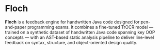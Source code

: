 # Floch

**Floch** is a feedback engine for handwritten Java code designed for pen-and-paper programming exams. It combines a fine-tuned TrOCR model — trained on a synthetic dataset of handwritten Java code spanning key OOP concepts — with an AST-based static analysis pipeline to deliver line-level feedback on syntax, structure, and object-oriented design quality.